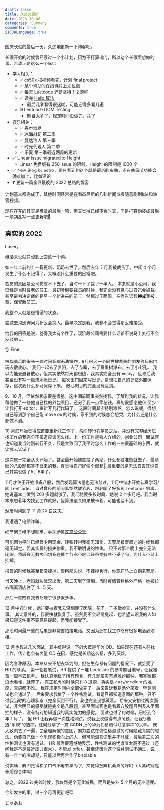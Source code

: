 ```yaml
---
draft: false
title: 久违的更新
date: 2023-10-06
categories: Summary
comments: true
isCJKLanguage: true
---
```


国庆长假的最后一天，久违地更新一下博客吧。

长假开始的时候曾经写过一个小计划，因为不打算出门，所以这个长假里想做的事，大致上是这么一个list：
- 学习相关：
  - ✅ cs50x 把视频看完，计划 final project
  - ✅ 某个鸡肋的在线课程上完拉倒
  - ✅ 每天 Leetcode 还是坚持 1-2 题吧
  - ✅ 读完 [Hello 算法](https://www.hello-algo.com/)
    - 最后几章看得很迷糊，可能还得多看几遍
  - ❎ Leetcode DOM Testing
    - 题目太多了，规定时间没做完，蒜了
- 娱乐相关：
  - ✅ 奥本海默
  - ✅ 冰海战记 第二季
  - ✅ 曼达洛人 第三季
  - ✅ 时光代理人 第二季
  - ✅ 乐夏 第三季最近两周的更新
- ✅ Linear issue migrated to Height
  - Linear 免费版有 250 issue 的限制，Height 的限制是 1000 个
- ✅ New Blog by astro，现在看到的这个就是最新的皮肤，还有些细节功能会晚点加上，比如评论
- ❓ 更新一篇全网最晚的 2022 总结的博客


计划基本都完成了，其他时间经常是在看杰尼斯的八卦新闻或者随意刷刷b站和油管视频。

现在在写的其实是想做的最后一项，但又觉得已经不合时宜，于是打算伪装成最后一项胡乱写一点更新吧🥸


## 真实的 2022

Loser。

概括来说就只想到上面这一个词。

如一年半前的上一篇更新，奶奶去世了。然后去年 7 月我被裁员了。中间 4 个月发生了什么不记得了，大概没什么重要的日常吧。

裁员的原因是公司快撑不下去了，当时一下子裁了一半人。
本来就是小公司，我已经是当时最老的员工，最初听到要裁员的时候，我完全没有担心过自己会被裁。
甚至最初决定裁的是另一个新进来的员工，然鹅过了两周，突然告诉我**换成**我被裁，保留新员工。

我整个人就是很懵逼的状态。

尝试去沟通询问为什么会换人，最早决定是我，我都不会觉得那么难接受。

给我的回答是说，觉得我太有个性了，现阶段公司需要什么话都不说马上执行不会反驳的人。

👌 Fine

被裁员后的很长一段时间我都无法振作。8月份另一个同样被裁员的朋友约我出门玩去散散心。
我们一起去了贵阳，去了苗寨，去了黄果树瀑布，去了小七孔。
我以为能去避暑散心，但其实依然每天都很热，我其实完全没有 enjoy。
回来后我甚至没有写一篇流水账日记。
每次出门回来写日记，是想把自己的记忆外置保存，这次我什么都没保存下来。
散心的目的完全没有达到。

9、10 月，但依然状态很差很差。这中间前同事突然找我，了解到我的状况，让我帮他做了一些他自己找的外包项目，还分了我一点零花钱。真的很感谢他😢 至少让我打开 editor，重新写几行代码了。
这段时间其实特别难熬，怎么说呢，很想自己等到那个自己能 move on 的时候，等不到的时候总会想哭，为什么还是什么都做不到。

10 月底开始觉得应该要重新找工作了，然而转行程序员之后，并没有完整经历过找工作的我完全不知道应该怎么找。上一份工作是熟人介绍的，创业公司，面试官也知道我当时刚转行不久，只是大致问了我平时怎么工作的一些很基础的东西，就让我去试试了。

这次属于完全从头开始了。甚至最开始随意投了两家，什么都没准备就去了，最基础的八股题都答不出来的我，真觉得自己好像个弱智🥲 最重要的是无法自圆其说自己其实也做了5、6年了。

11月才终于开始准备八股，然后发现算法题也无法绕过，11月中旬才开始认真学习/刷 Leetcode。
当时曾经的前同事突然联系我，跟我聊了好多刷 Leetcode 的事。她说基本上做到 200 多题就够了，我问她要多长时间，她说 2 个多月吧。我当时本来想着年内找到工作就好，但算法这关如果被卡着，可能也达不到。

然后时间到了 11 月 29 日这天。

我遭遇了电信诈骗。

细节我已经不想回想，手法参见[这篇公众号](https://mp.weixin.qq.com/s/Vw8Zrkc2yOn5jRdQKlj9NQ)。

可能因为平时已经很少用现金，转账转得我毫无知觉，去警局报案叙述的时候我都毫无知觉。但其实真的损失惨重。我不敢明说的惨重。
只不过那个晚上完全无法闭眼，然后会无数次回想我在某个节点不是已经察觉有些不妥了吗，为什么不马上挂掉。

报警的时候我甚至都没挂掉，警察那头说，不挂掉也行，你现在马上立刻来警局。

当天晚上，老妈就从武汉出发，第二天到了深圳。当时疫情管控格外严格，她被拉去隔离酒店住了 4、5 天。

然后一直陪着我去处理了很多很多事。

12 月中的时候，她非要拉着我去深圳康宁医院，花了一千多做检查，并没有什么事。
其实意外的，我很快就恢复了。虽然我不会轻易提起，也希望认识我的人如果知道这件事不要轻易提起，但我能接受了。

那段时间最严重的后果是非常害怕接电话，又因为还在找工作总有很多电话必须接。


12 月也有过几次面试，其中值得说一下的大概是华为 OD。如果现在还有人在找工作，估计也会有大量 OD 在招，感觉是长期这么招，多到厌烦。

因为各种原因，本来从来不想去华为的，但在生存都有问题的情况下，就接受了 HR 的联系。
第一轮要笔试，HR 提供了一堆 Leetcode 的参考题目编号，让我准备一周再去机考。
我认真地做了所有题目，有几题属实有点难的那种，我答案都没太看懂，就蒜了。
真正机考的时候只有 3 道题，确实是 easy/medium 的难度，真的都不难。
我在规定时间内全部做完了，后来告诉我是满分来着，毕竟测试也全通过了。
后来要求我做了一个性格测试。看题目都知道意图的那种，只不过我当时的心理状态（完全灰到不行），我也完全没想藏着。
后来又安排过两次面试，非常明显的感受就是完全是八股题，甚至面试官也是看着八股题目列表从里面抽的样子，没有特别想知道我的真实能力的感觉。
面试也过了的时候，已经到今年 1 月了。
但 HR 让我再做一次性格测试，说我上次做得有点问题，让我尽量选“乐观”的选项，连同分享了一篇 CSDN 上的华为性格测试注意事项的文章。
我大致浏览了一遍，完全理解他的意图，努力尝试在做性格测试的时候隐藏真实的想法，伪装自己做一个乐观积极向上的人，但可能潜意识里并不想藏，最后第二次的性格测试也没有通过。
HR 最后很遗憾地表示，性格测试的忧虑值太高不通过（还问我是不是最近压力很大），不能发 offer。甚至还因为这个性格测试不通过，说有一年半的冷却期，只能以后再合作了blablabla

说实话，我即觉得松了口气不用去华为了，又觉得放弃机会真的好吗（人类终究是矛盾综合体啊）


总之，2022 过完的时候，我依然是个无业游民，而且是失业 5 个月的无业游民。

今年发生的事，过三个月再更新吧😇

じゃあね
